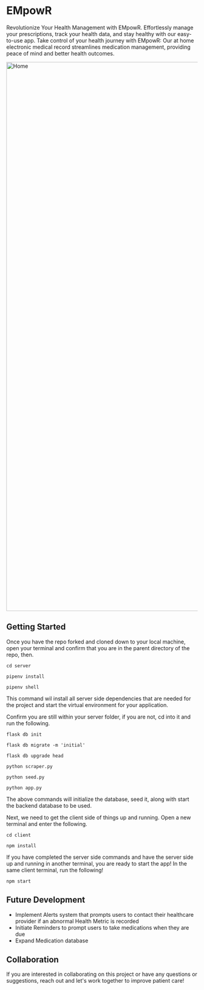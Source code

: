 

# EMpowR


Revolutionize Your Health Management with EMpowR. Effortlessly manage your prescriptions, track your health data, and stay healthy with our easy-to-use app. Take control of your health journey with EMpowR: Our at home electronic medical record streamlines medication management, providing peace of mind and better health outcomes.

<img width="1440" alt="Home" src='/Users/cecilia/Development/code/EMpowR/images/Dashboard.png'>

## Getting Started

Once you have the repo forked and cloned down to your local machine, open your terminal and confirm that you are in the parent directory of the repo, then.


    cd server

    pipenv install

    pipenv shell


This command wil install all server side dependencies that are needed for the project and start the virtual environment for your application.

Confirm you are still within your server folder, if you are not, cd into it and run the following.

    flask db init

    flask db migrate -m 'initial'

    flask db upgrade head

    python scraper.py

    python seed.py
    
    python app.py

The above commands will initialize the database, seed it, along with start the backend database to be used.

Next, we need to get the client side of things up and running. Open a new terminal and enter the following. 

    cd client

    npm install

If you have completed the server side commands and have the server side up and running in another terminal, you are ready to start the app! In the same client terminal, run the following!

    npm start


## Future Development

- Implement Alerts system that prompts users to contact their healthcare provider if an abnormal Health Metric is recorded
- Initiate Reminders to prompt users to take medications when they are due
- Expand Medication database

## Collaboration

If you are interested in collaborating on this project or have any questions or suggestions, reach out and let's work together to improve patient care!